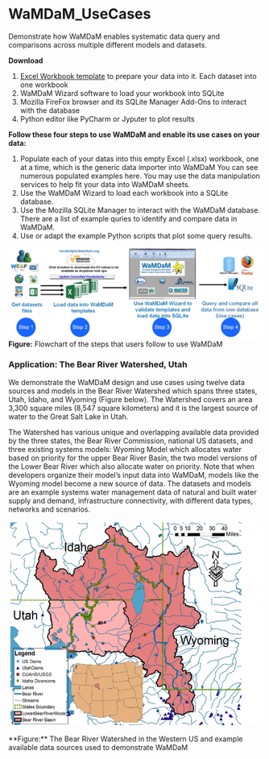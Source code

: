 # WaMDaM_UseCases
Demonstrate how WaMDaM enables systematic data query and comparisons across multiple different models and datasets. 

**Download**
1. [Excel Workbook template](https://github.com/WamdamProject/WaMDaM_UseCases/raw/master/UseCases_files/0WorkbookTemplates/InputData_Template/WaMDaM_InputData_template.xlsm) to prepare your data into it. Each dataset into one workbook
2. WaMDaM Wizard software to load your workbook into SQLite
3. Mozilla FireFox browser and its SQLite Manager Add-Ons to interact with the database
4. Python editor like PyCharm or Jyputer to plot results


**Follow these four steps to use WaMDaM and enable its use cases on your data:**        
1. Populate each of your datas into this empty Excel (.xlsx) workbook, one at a time, which is the generic data importer into WaMDaM
You can see numerous populated examples here. You may use the data manipulation services to help fit your data into WaMDaM sheets.    
2. Use the WaMDaM Wizard to load each workbook into a SQLite database.    
3. Use the Mozilla SQLite Manager to interact with the WaMDaM database. There are a list of example quries to identify and compare data in WaMDaM.    
4. Use or adapt the example Python scripts that plot some query results.     


 
 ![](/UseCases_files/UseWaMDaM_workflow.jpg)
**Figure:** Flowchart of the steps that users follow to use WaMDaM   

### Application: The Bear River Watershed, Utah 
We demonstrate the WaMDaM design and use cases using twelve data sources and models in the Bear River Watershed which spans three states, Utah, Idaho, and Wyoming (Figure below). The Watershed covers an area 3,300 square miles (8,547 square kilometers) and it is the largest source of water to the Great Salt Lake in Utah.    

The Watershed has various unique and overlapping available data provided by the three states, the Bear River Commission, national US datasets, and three existing systems models: Wyoming Model which allocates water based on priority for the upper Bear River Basin, the two model versions of the Lower Bear River which also allocate water on priority. Note that when developers organize their model’s input data into WaMDaM, models like the Wyoming model become a new source of data. The datasets and models are an example systems water management data of natural and built water supply and demand, infrastructure connectivity, with different data types, networks and scenarios. 

<p align="center">
  <img width="528" height="408" src="/UseCases_files/BearWatershed_Presentation.jpg">
</p> 
**Figure:** The Bear River Watershed in the Western US and example available data sources used to demonstrate WaMDaM     
